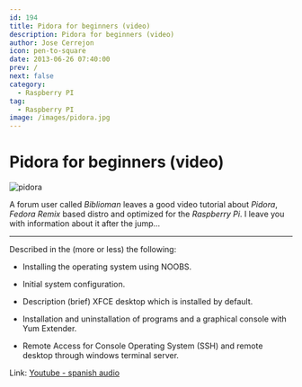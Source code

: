 ```yaml
---
id: 194
title: Pidora for beginners (video)
description: Pidora for beginners (video)
author: Jose Cerrejon
icon: pen-to-square
date: 2013-06-26 07:40:00
prev: /
next: false
category:
  - Raspberry PI
tag:
  - Raspberry PI
image: /images/pidora.jpg
---
```


# Pidora for beginners (video)

![pidora](/images/pidora.jpg)

A forum user called *Biblioman* leaves a good video tutorial about *Pidora*, *Fedora Remix* based distro and optimized for the *Raspberry Pi*. I leave you with information about it after the jump...

- - -
Described in the (more or less) the following:

* Installing the operating system using NOOBS.

* Initial system configuration.

* Description (brief) XFCE desktop which is installed by default.

* Installation and uninstallation of programs and a graphical console with Yum Extender.

* Remote Access for Console Operating System (SSH) and remote desktop through windows terminal server.

Link: [Youtube - spanish audio](http://www.youtube.com/watch?v=EEH-isPNZr0)